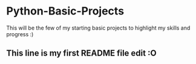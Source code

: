 # Python-Basic-Projects
This will be the few of my starting basic projects to highlight my skills and progress :)
## This line is my first README file edit :O
